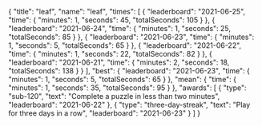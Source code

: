 {
  "title": "leaf",
  "name": "leaf",
  "times": [
    {
      "leaderboard": "2021-06-25",
      "time": {
        "minutes": 1,
        "seconds": 45,
        "totalSeconds": 105
      }
    },
    {
      "leaderboard": "2021-06-24",
      "time": {
        "minutes": 1,
        "seconds": 25,
        "totalSeconds": 85
      }
    },
    {
      "leaderboard": "2021-06-23",
      "time": {
        "minutes": 1,
        "seconds": 5,
        "totalSeconds": 65
      }
    },
    {
      "leaderboard": "2021-06-22",
      "time": {
        "minutes": 1,
        "seconds": 22,
        "totalSeconds": 82
      }
    },
    {
      "leaderboard": "2021-06-21",
      "time": {
        "minutes": 2,
        "seconds": 18,
        "totalSeconds": 138
      }
    }
  ],
  "best": {
    "leaderboard": "2021-06-23",
    "time": {
      "minutes": 1,
      "seconds": 5,
      "totalSeconds": 65
    }
  },
  "mean": {
    "time": {
      "minutes": 1,
      "seconds": 35,
      "totalSeconds": 95
    }
  },
  "awards": [
    {
      "type": "sub-120",
      "text": "Complete a puzzle in less than two minutes",
      "leaderboard": "2021-06-22"
    },
    {
      "type": "three-day-streak",
      "text": "Play for three days in a row",
      "leaderboard": "2021-06-23"
    }
  ]
}